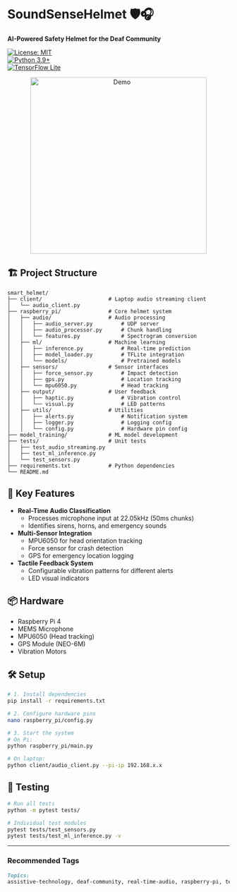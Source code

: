 # SoundSenseHelmet 🛡️🎧  
**AI-Powered Safety Helmet for the Deaf Community**  

[![License: MIT](https://img.shields.io/badge/License-MIT-yellow.svg)](https://opensource.org/licenses/MIT)  
[![Python 3.9+](https://img.shields.io/badge/Python-3.9+-blue.svg)](https://www.python.org/)  
[![TensorFlow Lite](https://img.shields.io/badge/TensorFlow_Lite-2.10+-orange.svg)](https://www.tensorflow.org/lite)  

<div align="center">
  <img src="docs/helmet_demo.gif" width="400" alt="Demo">
</div>

## 🏗️ Project Structure

```
smart_helmet/
├── client/                     # Laptop audio streaming client
│   └── audio_client.py
├── raspberry_pi/               # Core helmet system
│   ├── audio/                  # Audio processing
│   │   ├── audio_server.py         # UDP server
│   │   ├── audio_processor.py      # Chunk handling
│   │   └── features.py             # Spectrogram conversion
│   ├── ml/                     # Machine learning
│   │   ├── inference.py            # Real-time prediction
│   │   ├── model_loader.py         # TFLite integration
│   │   └── models/                 # Pretrained models
│   ├── sensors/                # Sensor interfaces
│   │   ├── force_sensor.py         # Impact detection
│   │   ├── gps.py                  # Location tracking
│   │   └── mpu6050.py              # Head tracking
│   ├── output/                 # User feedback
│   │   ├── haptic.py               # Vibration control
│   │   └── visual.py               # LED patterns
│   ├── utils/                  # Utilities
│   │   ├── alerts.py               # Notification system
│   │   ├── logger.py               # Logging config
│   │   └── config.py               # Hardware pin config
├── model_training/             # ML model development
├── tests/                      # Unit tests
│   ├── test_audio_streaming.py
│   ├── test_ml_inference.py
│   └── test_sensors.py
├── requirements.txt            # Python dependencies
└── README.md

```

## 🚀 Key Features
- **Real-Time Audio Classification**  
  - Processes microphone input at 22.05kHz (50ms chunks)
  - Identifies sirens, horns, and emergency sounds
- **Multi-Sensor Integration**  
  - MPU6050 for head orientation tracking  
  - Force sensor for crash detection
  - GPS for emergency location logging
- **Tactile Feedback System**  
  - Configurable vibration patterns for different alerts
  - LED visual indicators

## 📦 Hardware  
- Raspberry Pi 4  
- MEMS Microphone  
- MPU6050 (Head tracking)  
- GPS Module (NEO-6M)  
- Vibration Motors  

## 🛠️ Setup
```bash
# 1. Install dependencies
pip install -r requirements.txt

# 2. Configure hardware pins
nano raspberry_pi/config.py

# 3. Start the system
# On Pi:
python raspberry_pi/main.py

# On laptop:
python client/audio_client.py --pi-ip 192.168.x.x
```
## 🧪 Testing
```bash
# Run all tests
python -m pytest tests/

# Individual test modules
pytest tests/test_sensors.py
pytest tests/test_ml_inference.py -v
```

---

### **Recommended Tags**  
```markdown
Topics:  
assistive-technology, deaf-community, real-time-audio, raspberry-pi, tensorflow-lite, haptic-feedback, smart-helmet, accessibility
```

